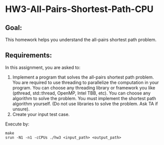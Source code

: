 # HW3-All-Pairs-Shortest-Path-CPU
## Goal:
This homework helps you understand the all-pairs shortest path problem.

## Requirements:
In this assignment, you are asked to:
1. Implement a program that solves the all-pairs shortest path problem.
        You are required to use threading to parallelize the computation in your program.
        You can choose any threading library or framework you like (pthread, std::thread, OpenMP, Intel TBB, etc).
        You can choose any algorithm to solve the problem.
        You must implement the shortest path algorithm yourself. (Do not use libraries to solve the problem. Ask TA if unsure).
2. Create your input test case.

Execute by: 
```
make
srun -N1 -n1 -cCPUs ./hw3 <input_path> <output_path>
```
